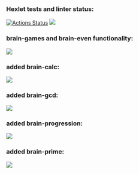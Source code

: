 ### Hexlet tests and linter status:
[![Actions Status](https://github.com/shortykevich/python-project-49/actions/workflows/hexlet-check.yml/badge.svg)](https://github.com/shortykevich/python-project-49/actions)
<a href="https://codeclimate.com/github/shortykevich/python-project-49/maintainability"><img src="https://api.codeclimate.com/v1/badges/3cca18884cfd170228ea/maintainability" /></a>
### brain-games and brain-even functionality:
<a href="https://asciinema.org/a/kRGjW3vctLggJtAuvHUswmlai" target="_blank"><img src="https://asciinema.org/a/kRGjW3vctLggJtAuvHUswmlai.svg" /></a>
### added brain-calc:
<a href="https://asciinema.org/a/TSqMSFHtsbkmKRd4ecTlvOodl" target="_blank"><img src="https://asciinema.org/a/TSqMSFHtsbkmKRd4ecTlvOodl.svg" /></a>
### added brain-gcd:
<a href="https://asciinema.org/a/dCzv2HcSkCeUp3F7UgEoDnIdD" target="_blank"><img src="https://asciinema.org/a/dCzv2HcSkCeUp3F7UgEoDnIdD.svg" /></a>
### added brain-progression:
<a href="https://asciinema.org/a/qGyxx4nibM7lRnKEtpPgshck6" target="_blank"><img src="https://asciinema.org/a/qGyxx4nibM7lRnKEtpPgshck6.svg" /></a>
### added brain-prime:
<a href="https://asciinema.org/a/rs9XZiFX9UJbWkTTa1S55q9fF" target="_blank"><img src="https://asciinema.org/a/rs9XZiFX9UJbWkTTa1S55q9fF.svg" /></a>